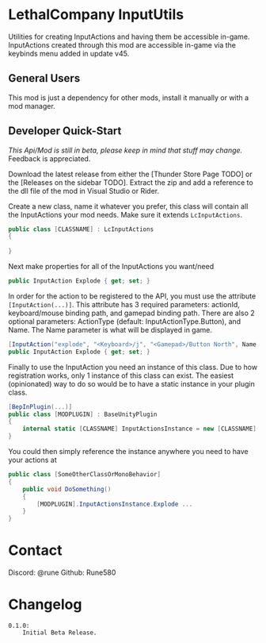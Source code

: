 # LethalCompany InputUtils

Utilities for creating InputActions and having them be accessible in-game.
InputActions created through this mod are accessible in-game via the keybinds menu added in update v45.

## General Users
This mod is just a dependency for other mods, install it manually or with a mod manager.

## Developer Quick-Start
*This Api/Mod is still in beta, please keep in mind that stuff may change.*
Feedback is appreciated.

Download the latest release from either the [Thunder Store Page TODO] or the [Releases on the sidebar TODO].
Extract the zip and add a reference to the dll file of the mod in Visual Studio or Rider.

Create a new class, name it whatever you prefer, this class will contain all the InputActions your mod needs.
Make sure it extends `LcInputActions`.

```csharp
public class [CLASSNAME] : LcInputActions 
{
        
}
```

Next make properties for all of the InputActions you want/need
```csharp
public InputAction Explode { get; set; }
```

In order for the action to be registered to the API, you must use the attribute `[InputAction(...)]`.
This attribute has 3 required parameters: actionId, keyboard/mouse binding path, and gamepad binding path.
There are also 2 optional parameters: ActionType (default: InputActionType.Button), and Name. The Name parameter is what will be displayed in game.
```csharp
[InputAction("explode", "<Keyboard>/j", "<Gamepad>/Button North", Name: "Explode")]
public InputAction Explode { get; set; }
```

Finally to use the InputAction you need an instance of this class. Due to how registration works, only 1 instance of this class can exist.
The easiest (opinionated) way to do so would be to have a static instance in your plugin class.
```csharp
[BepInPlugin(...)]
public class [MODPLUGIN] : BaseUnityPlugin
{
    internal static [CLASSNAME] InputActionsInstance = new [CLASSNAME]();
}
```

You could then simply reference the instance anywhere you need to have your actions at
```csharp
public class [SomeOtherClassOrMonoBehavior]
{
    public void DoSomething()
    {
        [MODPLUGIN].InputActionsInstance.Explode ...
    }
}
```

# Contact
Discord: @rune
Github: Rune580

# Changelog
    0.1.0:
        Initial Beta Release.
